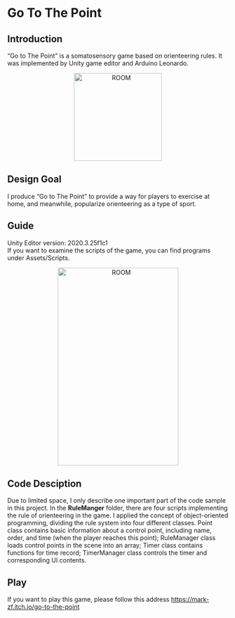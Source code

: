 # Go To The Point

## Introduction  
“Go to The Point” is a somatosensory game based on orienteering rules. It was implemented by Unity game editor and Arduino Leonardo.

<div align=center><img src="https://user-images.githubusercontent.com/61057370/199631685-8f1cf54f-fbb4-4cd4-b8d3-a6a0313ccc44.png" width="200" height="200" alt="ROOM"/></div>
  
## Design Goal
I produce “Go to The Point” to provide a way for players to exercise at home, and meanwhile, popularize orienteering as a type of sport. 

## Guide
Unity Editor version: 2020.3.25f1c1  
If you want to examine the scripts of the game, you can find programs under Assets/Scripts.
<div align=center><img src="https://user-images.githubusercontent.com/61057370/199633244-67b1874e-5388-4db2-a836-6896e7c95151.png" width="275" height="450" alt="ROOM"/></div>

## Code Desciption
Due to limited space, I only describe one important part of the code sample in this project. In the **RuleManger** folder, there are four scripts implementing the rule of orienteering in the game. I applied the concept of object-oriented programming, dividing the rule system into four different classes. Point class contains basic information about a control point, including name, order, and time (when the player reaches this point); RuleManager class loads control points in the scene into an array; Timer class contains functions for time record; TimerManager class controls the timer and corresponding UI contents. 

## Play 
If you want to play this game, please follow this address https://mark-zf.itch.io/go-to-the-point
